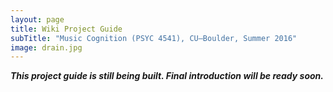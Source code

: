 ```yaml
---
layout: page
title: Wiki Project Guide
subTitle: "Music Cognition (PSYC 4541), CU–Boulder, Summer 2016"
image: drain.jpg
---
```


***This project guide is still being built. Final introduction will be ready soon.***
